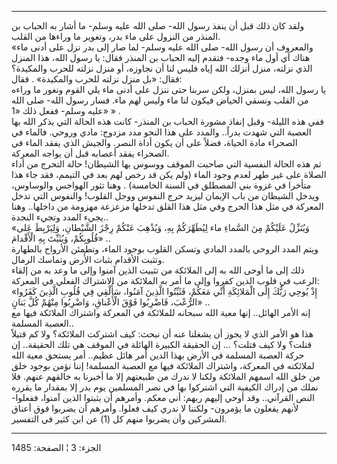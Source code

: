 ------------------------------------------------------------------------

ولقد كان ذلك قبل أن ينفذ رسول الله- صلى الله عليه وسلم- ما أشار به
الحباب بن المنذر من النزول على ماء بدر، وتغوير ما وراءها من القلب.  
«والمعروف أن رسول الله- صلى الله عليه وسلم- لما صار إلى بدر نزل على أدنى
ماء هناك أي أول ماء وجده- فتقدم إليه الحباب بن المنذر فقال: يا رسول
الله، هذا المنزل الذي نزلته، منزل أنزلك الله إياه فليس لنا أن نجاوزه، أو
منزل نزلته للحرب والمكيدة؟ فقال: «بل منزل نزلته للحرب والمكيدة» .
فقال:  
يا رسول الله، ليس بمنزل، ولكن سربنا حتى ننزل على أدنى ماء يلي القوم
ونغور ما وراءه من القلب ونسقي الحياض فيكون لنا ماء وليس لهم ماء. فسار
رسول الله- صلى الله عليه وسلم- ففعل ذلك «1» » .  
ففي هذه الليلة- وقبل إنفاذ مشورة الحباب بن المنذر- كانت هذه الحالة التي
يذكر الله بها العصبة التي شهدت بدراً.. والمدد على هذا النحو مدد مزدوج:
مادي وروحي. فالماء في الصحراء مادة الحياة، فضلاً على أن يكون أداة النصر.
والجيش الذي يفقد الماء في الصحراء يفقد أعصابه قبل أن يواجه المعركة.  
ثم هذه الحالة النفسية التي صاحبت الموقف ووسوس بها الشيطان! حالة التحرج
من أداء الصلاة على غير طهر لعدم وجود الماء (ولم يكن قد رخص لهم بعد في
التيمم، فقد جاء هذا متأخرا في غزوة بني المصطلق في السنة الخامسة) . وهنا
تثور الهواجس والوساوس، ويدخل الشيطان من باب الإيمان ليزيد حرج النفوس
ووجل القلوب! والنفوس التي تدخل المعركة في مثل هذا الحرج وفي مثل هذا
القلق تدخلها مزعزعة مهزومة من داخلها.. وهنا يجيء المدد وتجيء النجدة..  
«وَيُنَزِّلُ عَلَيْكُمْ مِنَ السَّماءِ ماء لِيُطَهِّرَكُمْ بِهِ، وَيُذْهِبَ عَنْكُمْ رِجْزَ الشَّيْطانِ، وَلِيَرْبِطَ
عَلى قُلُوبِكُمْ، وَيُثَبِّتَ بِهِ الْأَقْدامَ» ..  
ويتم المدد الروحي بالمدد المادي وتسكن القلوب بوجود الماء، وتطمئن الأرواح
بالطهارة وتثبت الأقدام بثبات الأَرض وتماسك الرمال.  
ذلك إلى ما أوحى الله به إلى الملائكة من تثبيت الذين آمنوا وإلى ما وعد به
من إلقاء الرعب في قلوب الذين كفروا وإلى ما أمر به الملائكة من الاشتراك
الفعلي في المعركة:  
«إِذْ يُوحِي رَبُّكَ إِلَى الْمَلائِكَةِ أَنِّي مَعَكُمْ، فَثَبِّتُوا الَّذِينَ آمَنُوا، سَأُلْقِي فِي قُلُوبِ
الَّذِينَ كَفَرُوا الرُّعْبَ، فَاضْرِبُوا فَوْقَ الْأَعْناقِ، وَاضْرِبُوا مِنْهُمْ كُلَّ بَنانٍ» ..  
إنه الأمر الهائل.. إنها معية الله سبحانه للملائكة في المعركة واشتراك
الملائكة فيها مع العصبة المسلمة..  
هذا هو الأمر الذي لا يجوز أن يشغلنا عنه أن نبحث: كيف اشتركت الملائكة؟
ولا كم قتيلاً قتلت؟ ولا كيف قتلت؟ ... إن الحقيقة الكبيرة الهائلة في
الموقف هي تلك الحقيقة.. إن حركة العصبة المسلمة في الأرض بهذا الدين أمر
هائل عظيم.. أمر يستحق معية الله لملائكته في المعركة، واشتراك الملائكة
فيها مع العصبة المسلمة! إننا نؤمن بوجود خلق من خلق الله اسمهم الملائكة
ولكنا لا ندرك من طبيعتهم إلا ما أخبرنا به خالقهم عنهم. فلا نملك من إدراك
الكيفية التي اشتركوا بها في نصر المسلمين يوم بدر إلا بمقدار ما يقرره
النص القرآني.. وقد أوحي إليهم ربهم: أني معكم. وأمرهم أن يثبتوا الذين
آمنوا، ففعلوا- لأنهم يفعلون ما يؤمرون- ولكننا لا ندري كيف فعلوا. وأمرهم
أن يضربوا فوق أعناق المشركين وأن يضربوا منهم كل (1) عن ابن كثير في
التفسير.

------------------------------------------------------------------------

الجزء: 3 ¦ الصفحة: 1485
